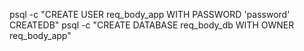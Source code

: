 psql -c "CREATE USER req_body_app WITH PASSWORD 'password' CREATEDB"
psql -c "CREATE DATABASE req_body_db WITH OWNER req_body_app"

